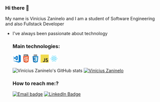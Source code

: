 ### Hi there 👋


My name is Vinícius Zaninelo and I am a student of Software Engineering and also Fullstack Developer

<ul> 
<li> I've always been passionate about technology </br> </li> 

### Main technologies:
<p align="left">
<code><img title="Visual Studio Code" width="26px" src="https://raw.githubusercontent.com/github/explore/80688e429a7d4ef2fca1e82350fe8e3517d3494d/topics/visual-studio-code/visual-studio-code.png" /></code>
<code><img title="HTML5" width="26px" src="https://raw.githubusercontent.com/github/explore/80688e429a7d4ef2fca1e82350fe8e3517d3494d/topics/html/html.png" /></code>
<code><img title="CSS3" width="26px" src="https://raw.githubusercontent.com/github/explore/80688e429a7d4ef2fca1e82350fe8e3517d3494d/topics/css/css.png" /></code>
<code><img title="JavaScript" width="26px" src="https://raw.githubusercontent.com/github/explore/80688e429a7d4ef2fca1e82350fe8e3517d3494d/topics/javascript/javascript.png" /></code>
<code><img title="React" width="26px" src="https://raw.githubusercontent.com/github/explore/80688e429a7d4ef2fca1e82350fe8e3517d3494d/topics/react/react.png" /></code>
</p>
 
 ![Vinícius Zaninelo's GitHub stats](https://github-readme-stats.vercel.app/api?username=viniciusmarquezaninelo&show_icons=true&theme=radical) 
 [![Vinícius Zaninelo](https://github-readme-stats.vercel.app/api/top-langs/?username=viniciusmarquezaninelo&layout=compact)](https://github.com/viniciusmarquezaninelo/github-readme-stats)<br />
 
 ### How to reach me:? <br />
[![Email badge](https://img.shields.io/badge/email-red?style=for-the-badge&logo=gmail&logoColor=white)](mailto:vinicousmarqueszaninelo@gmail.com?subject=Hello)
[![LinkedIn Badge](https://img.shields.io/badge/linkedin-blue?logo=linkedin&style=for-the-badge&logoColor=white)](https://www.linkedin.com/in/vin%C3%ADciuszaninelo/)

